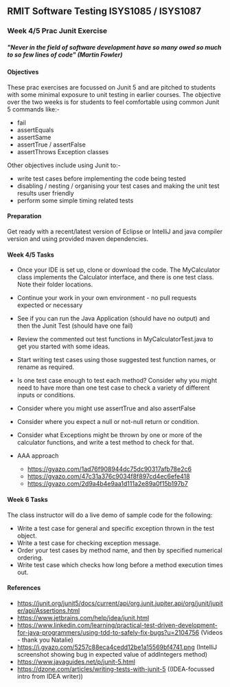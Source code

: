 ## RMIT Software Testing ISYS1085 / ISYS1087

### Week 4/5 Prac Junit Exercise 

##### "Never in the field of software development have so many owed so much to so few lines of code" (Martin Fowler)

#### Objectives
These prac exercises are focussed on Junit 5 and are pitched to students with some minimal exposure to unit testing in earlier courses. 
The objective over the two weeks is for students to feel comfortable using common Junit 5 commands like:- 
- fail 
- assertEquals
- assertSame 
- assertTrue / assertFalse
- assertThrows Exception classes

Other objectives include using Junit to:-
- write test cases before implementing the code being tested 
- disabling / nesting / organising your test cases and making the unit test results user friendly 
- perform some simple timing related tests  

#### Preparation

Get ready with a recent/latest version of Eclipse or IntelliJ and java compiler version and using provided maven dependencies.

#### Week 4/5 Tasks

* Once your IDE is set up, clone or download the code. The MyCalculator class implements the Calculator interface, and there is one test class. Note their folder locations.
* Continue your work in your own environment - no pull requests expected or necessary
* See if you can run the Java Application (should have no output) and then the Junit Test (should have one fail)
* Review the commented out test functions in MyCalculatorTest.java to get you started with some ideas.
* Start writing test cases using those suggested test function names, or rename as required.
* Is one test case enough to test each method? Consider why you might need to have more than one test case to check a variety of different inputs or conditions.
* Consider where you might use assertTrue and also assertFalse
* Consider where you expect a null or not-null return or condition.
* Consider what Exceptions might be thrown by one or more of the calculator functions, and write a test method to check for that.

* AAA approach 
  * https://gyazo.com/1ad76f908944dc75dc90317afb78e2c6
  * https://gyazo.com/47c31a376c9034f8f897cd4ec6efe418
  * https://gyazo.com/2d9a4b4e9aa1d111a2e89a0f15b197b7

#### Week 6 Tasks
The class instructor will do a live demo of sample code for the following:
* Write a test case for general and specific exception thrown in the test object.
* Write a test case for checking exception message.
* Order your test cases by method name, and then by specified numerical ordering.
* Write test case which checks how long before a method execution times out.

#### References

* https://junit.org/junit5/docs/current/api/org.junit.jupiter.api/org/junit/jupiter/api/Assertions.html
* https://www.jetbrains.com/help/idea/junit.html
* https://www.linkedin.com/learning/practical-test-driven-development-for-java-programmers/using-tdd-to-safely-fix-bugs?u=2104756 (Videos - thank you Natalie)
* https://i.gyazo.com/5257c88eca4cedd12be1a15569bf4741.png (IntelliJ screenshot showing bug in expected value of addIntegers method)
* https://www.javaguides.net/p/junit-5.html
* https://dzone.com/articles/writing-tests-with-junit-5 ((IDEA-focussed intro from IDEA writer))
